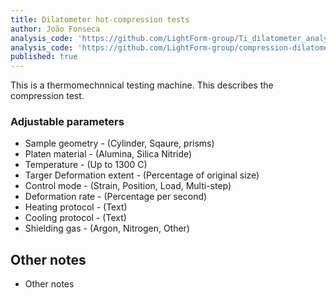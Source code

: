 ```yaml
---
title: Dilatometer hot-compression tests
author: João Fonseca
analysis_code: 'https://github.com/LightForm-group/Ti_dilatometer_analysis'
analysis_code: 'https://github.com/LightForm-group/compression-dilatometer-analysis-ZrNb'
published: true
---
```


This is a thermomechnnical testing machine. This describes the compression test.

### Adjustable parameters

- Sample geometry - (Cylinder, Sqaure, prisms)
- Platen material - (Alumina, Silica Nitride)
- Temperature - (Up to 1300 C)
- Targer Deformation extent - (Percentage of original size)
- Control mode - (Strain, Position, Load, Multi-step)
- Deformation rate - (Percentage per second)
- Heating protocol - (Text)
- Cooling protocol - (Text)
- Shielding gas - (Argon, Nitrogen, Other)

## Other notes
- Other notes

